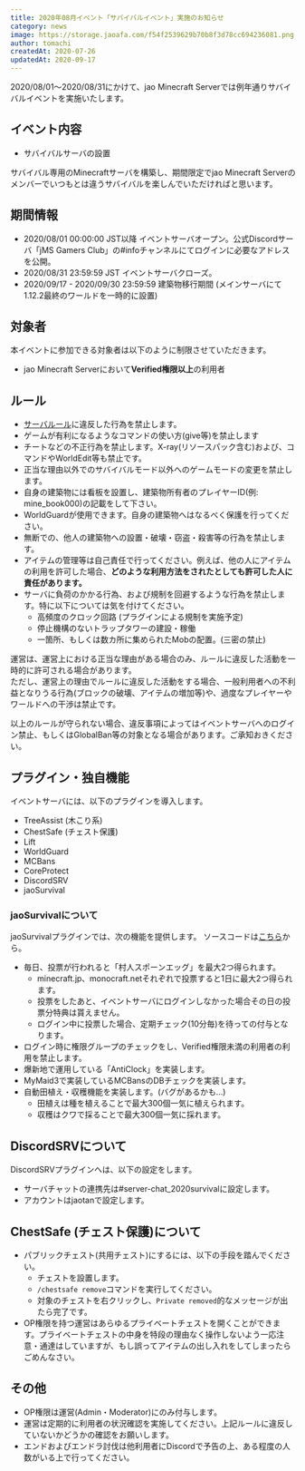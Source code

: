 ```yaml
---
title: 2020年08月イベント「サバイバルイベント」実施のお知らせ
category: news
image: https://storage.jaoafa.com/f54f2539629b70b8f3d78cc694236081.png
author: tomachi
createdAt: 2020-07-26
updatedAt: 2020-09-17
---
```


2020/08/01〜2020/08/31にかけて、jao Minecraft Serverでは例年通りサバイバルイベントを実施いたします。

## イベント内容

- サバイバルサーバの設置

サバイバル専用のMinecraftサーバを構築し、期間限定でjao Minecraft Serverのメンバーでいつもとは違うサバイバルを楽しんでいただければと思います。

## 期間情報

- 2020/08/01 00:00:00 JST以降 イベントサーバオープン。公式Discordサーバ「jMS Gamers Club」の#infoチャンネルにてログインに必要なアドレスを公開。
- 2020/08/31 23:59:59 JST イベントサーバクローズ。
- 2020/09/17 - 2020/09/30 23:59:59 建築物移行期間 (メインサーバにて1.12.2最終のワールドを一時的に設置)

## 対象者

本イベントに参加できる対象者は以下のように制限させていただきます。

- jao Minecraft Serverにおいて**Verified権限以上**の利用者

## ルール

- [サーバルール](/rule)に違反した行為を禁止します。
- ゲームが有利になるようなコマンドの使い方(give等)を禁止します
- チートなどの不正行為を禁止します。X-ray(リソースパック含む)および、コマンドやWorldEdit等も禁止です。
- 正当な理由以外でのサバイバルモード以外へのゲームモードの変更を禁止します。
- 自身の建築物には看板を設置し、建築物所有者のプレイヤーID(例: mine_book000)の記載をして下さい。
- WorldGuardが使用できます。自身の建築物へはなるべく保護を行ってください。
- 無断での、他人の建築物への設置・破壊・窃盗・殺害等の行為を禁止します。
- アイテムの管理等は自己責任で行ってください。例えば、他の人にアイテムの利用を許可した場合、**どのような利用方法をされたとしても許可した人に責任があります。**
- サーバに負荷のかかる行為、および規制を回避するような行為を禁止します。特に以下については気を付けてください。
  - 高頻度のクロック回路 (プラグインによる規制を実施予定)
  - 停止機構のないトラップタワーの建設・稼働
  - 一箇所、もしくは数カ所に集められたMobの配置。(三密の禁止)

運営は、運営上における正当な理由がある場合のみ、ルールに違反した活動を一時的に許可される場合があります。  
ただし、運営上の理由でルールに違反した活動をする場合、一般利用者への不利益となりうる行為(ブロックの破壊、アイテムの増加等)や、過度なプレイヤーやワールドへの干渉は禁止です。

以上のルールが守られない場合、違反事項によってはイベントサーバへのログイン禁止、もしくはGlobalBan等の対象となる場合があります。ご承知おきください。

## プラグイン・独自機能

イベントサーバには、以下のプラグインを導入します。

- TreeAssist (木こり系)
- ChestSafe (チェスト保護)
- Lift
- WorldGuard
- MCBans
- CoreProtect
- DiscordSRV
- jaoSurvival

### jaoSurvivalについて

jaoSurvivalプラグインでは、次の機能を提供します。
ソースコードは[こちら](https://github.com/jaoafa/jaoSurvival)から。

- 毎日、投票が行われると「村人スポーンエッグ」を最大2つ得られます。
  - minecraft.jp、monocraft.netそれぞれで投票すると1日に最大2つ得られます。
  - 投票をしたあと、イベントサーバにログインしなかった場合その日の投票分特典は貰えません。
  - ログイン中に投票した場合、定期チェック(10分毎)を待っての付与となります。
- ログイン時に権限グループのチェックをし、Verified権限未満の利用者の利用を禁止します。
- 爆新地で運用している「AntiClock」を実装します。
- MyMaid3で実装しているMCBansのDBチェックを実装します。
- 自動田植え・収穫機能を実装します。(バグがあるかも…)
  - 田植えは種を植えることで最大300個一気に植えられます。
  - 収穫はクワで採ることで最大300個一気に採れます。

## DiscordSRVについて

DiscordSRVプラグインへは、以下の設定をします。

- サーバチャットの連携先は#server-chat_2020survivalに設定します。
- アカウントはjaotanで設定します。

## ChestSafe (チェスト保護)について

- パブリックチェスト(共用チェスト)にするには、以下の手段を踏んでください。
  - チェストを設置します。
  - `/chestsafe remove`コマンドを実行してください。
  - 対象のチェストを右クリックし、`Private removed`的なメッセージが出たら完了です。
- OP権限を持つ運営はあらゆるプライベートチェストを開くことができます。プライベートチェストの中身を特段の理由なく操作しないよう一応注意・通達はしていますが、もし誤ってアイテムの出し入れをしてしまったらごめんなさい。

## その他

- OP権限は運営(Admin・Moderator)にのみ付与します。
- 運営は定期的に利用者の状況確認を実施してください。上記ルールに違反していないかどうかの確認をお願いします。
- エンドおよびエンドラ討伐は他利用者にDiscordで予告の上、ある程度の人数がいる上で行ってください。
